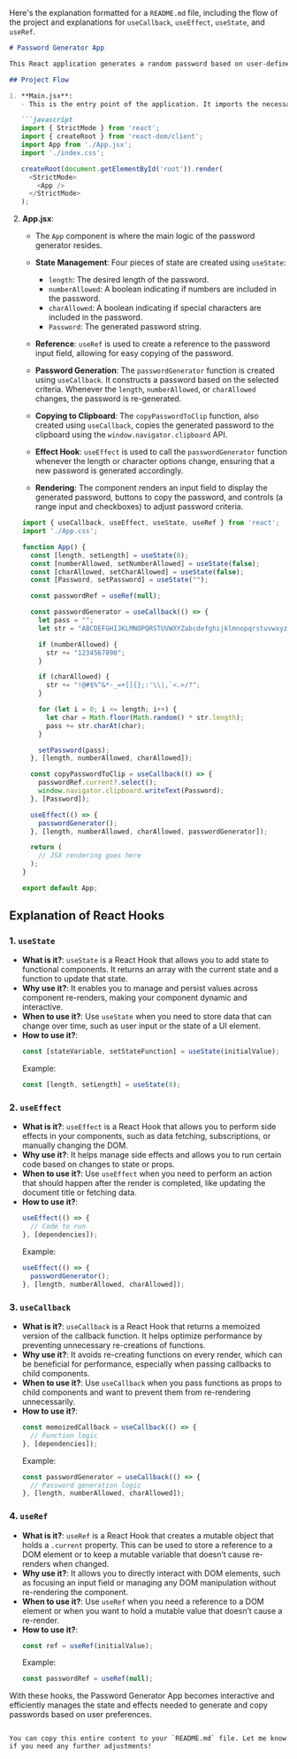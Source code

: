 Here's the explanation formatted for a `README.md` file, including the flow of the project and explanations for `useCallback`, `useEffect`, `useState`, and `useRef`.

```markdown
# Password Generator App

This React application generates a random password based on user-defined criteria, such as length and character types (including letters, numbers, and special characters). It uses several React hooks (`useCallback`, `useEffect`, `useState`, and `useRef`) to manage state and side effects.

## Project Flow

1. **Main.jsx**:
   - This is the entry point of the application. It imports the necessary React components and renders the `App` component inside the `StrictMode` wrapper for identifying potential issues in the application.

   ```javascript
   import { StrictMode } from 'react';
   import { createRoot } from 'react-dom/client';
   import App from './App.jsx';
   import './index.css';

   createRoot(document.getElementById('root')).render(
     <StrictMode>
       <App />
     </StrictMode>
   );
   ```

2. **App.jsx**:
   - The `App` component is where the main logic of the password generator resides.
   - **State Management**: Four pieces of state are created using `useState`:
     - `length`: The desired length of the password.
     - `numberAllowed`: A boolean indicating if numbers are included in the password.
     - `charAllowed`: A boolean indicating if special characters are included in the password.
     - `Password`: The generated password string.

   - **Reference**: `useRef` is used to create a reference to the password input field, allowing for easy copying of the password.

   - **Password Generation**: The `passwordGenerator` function is created using `useCallback`. It constructs a password based on the selected criteria. Whenever the `length`, `numberAllowed`, or `charAllowed` changes, the password is re-generated.

   - **Copying to Clipboard**: The `copyPasswordToClip` function, also created using `useCallback`, copies the generated password to the clipboard using the `window.navigator.clipboard` API.

   - **Effect Hook**: `useEffect` is used to call the `passwordGenerator` function whenever the length or character options change, ensuring that a new password is generated accordingly.

   - **Rendering**: The component renders an input field to display the generated password, buttons to copy the password, and controls (a range input and checkboxes) to adjust password criteria.

   ```javascript
   import { useCallback, useEffect, useState, useRef } from 'react';
   import './App.css';

   function App() {
     const [length, setLength] = useState(8);
     const [numberAllowed, setNumberAllowed] = useState(false);
     const [charAllowed, setCharAllowed] = useState(false);
     const [Password, setPassword] = useState("");

     const passwordRef = useRef(null);

     const passwordGenerator = useCallback(() => {
       let pass = "";
       let str = "ABCDEFGHIJKLMNOPQRSTUVWXYZabcdefghijklmnopqrstuvwxyz";

       if (numberAllowed) {
         str += "1234567890";
       }

       if (charAllowed) {
         str += "!@#$%^&*-_=+[]{};:'\\|,`<.>/?";
       }

       for (let i = 0; i <= length; i++) {
         let char = Math.floor(Math.random() * str.length);
         pass += str.charAt(char);
       }

       setPassword(pass);
     }, [length, numberAllowed, charAllowed]);

     const copyPasswordToClip = useCallback(() => {
       passwordRef.current?.select();
       window.navigator.clipboard.writeText(Password);
     }, [Password]);

     useEffect(() => {
       passwordGenerator();
     }, [length, numberAllowed, charAllowed, passwordGenerator]);

     return (
       // JSX rendering goes here
     );
   }

   export default App;
   ```

## Explanation of React Hooks

### 1. `useState`
- **What is it?**: `useState` is a React Hook that allows you to add state to functional components. It returns an array with the current state and a function to update that state.
- **Why use it?**: It enables you to manage and persist values across component re-renders, making your component dynamic and interactive.
- **When to use it?**: Use `useState` when you need to store data that can change over time, such as user input or the state of a UI element.
- **How to use it?**: 
   ```javascript
   const [stateVariable, setStateFunction] = useState(initialValue);
   ```
   Example:
   ```javascript
   const [length, setLength] = useState(8);
   ```

### 2. `useEffect`
- **What is it?**: `useEffect` is a React Hook that allows you to perform side effects in your components, such as data fetching, subscriptions, or manually changing the DOM.
- **Why use it?**: It helps manage side effects and allows you to run certain code based on changes to state or props.
- **When to use it?**: Use `useEffect` when you need to perform an action that should happen after the render is completed, like updating the document title or fetching data.
- **How to use it?**:
   ```javascript
   useEffect(() => {
     // Code to run
   }, [dependencies]);
   ```
   Example:
   ```javascript
   useEffect(() => {
     passwordGenerator();
   }, [length, numberAllowed, charAllowed]);
   ```

### 3. `useCallback`
- **What is it?**: `useCallback` is a React Hook that returns a memoized version of the callback function. It helps optimize performance by preventing unnecessary re-creations of functions.
- **Why use it?**: It avoids re-creating functions on every render, which can be beneficial for performance, especially when passing callbacks to child components.
- **When to use it?**: Use `useCallback` when you pass functions as props to child components and want to prevent them from re-rendering unnecessarily.
- **How to use it?**:
   ```javascript
   const memoizedCallback = useCallback(() => {
     // Function logic
   }, [dependencies]);
   ```
   Example:
   ```javascript
   const passwordGenerator = useCallback(() => {
     // Password generation logic
   }, [length, numberAllowed, charAllowed]);
   ```

### 4. `useRef`
- **What is it?**: `useRef` is a React Hook that creates a mutable object that holds a `.current` property. This can be used to store a reference to a DOM element or to keep a mutable variable that doesn’t cause re-renders when changed.
- **Why use it?**: It allows you to directly interact with DOM elements, such as focusing an input field or managing any DOM manipulation without re-rendering the component.
- **When to use it?**: Use `useRef` when you need a reference to a DOM element or when you want to hold a mutable value that doesn’t cause a re-render.
- **How to use it?**:
   ```javascript
   const ref = useRef(initialValue);
   ```
   Example:
   ```javascript
   const passwordRef = useRef(null);
   ```

With these hooks, the Password Generator App becomes interactive and efficiently manages the state and effects needed to generate and copy passwords based on user preferences.
```

You can copy this entire content to your `README.md` file. Let me know if you need any further adjustments!